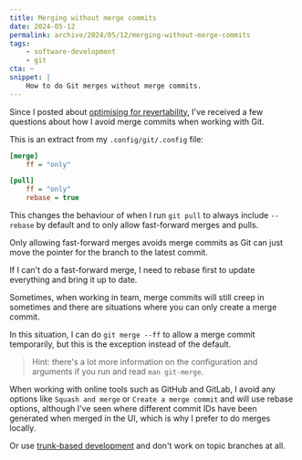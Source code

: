 ```yaml
---
title: Merging without merge commits
date: 2024-05-12
permalink: archive/2024/05/12/merging-without-merge-commits
tags:
    - software-development
    - git
cta: ~
snippet: |
    How to do Git merges without merge commits.
---
```


Since I posted about [optimising for revertability][1], I've received a few questions about how I avoid merge commits when working with Git.

This is an extract from my `.config/git/.config` file:

```ini
[merge]
    ff = "only"

[pull]
    ff = "only"
    rebase = true
```

This changes the behaviour of when I run `git pull` to always include `--rebase` by default and to only allow fast-forward merges and pulls.

Only allowing fast-forward merges avoids merge commits as Git can just move the pointer for the branch to the latest commit.

If I can't do a fast-forward merge, I need to rebase first to update everything and bring it up to date.

Sometimes, when working in team, merge commits will still creep in sometimes and there are situations where you can only create a merge commit.

In this situation, I can do `git merge --ff` to allow a merge commit temporarily, but this is the exception instead of the default.

> Hint: there's a lot more information on the configuration and arguments if you run and read `man git-merge`.

When working with online tools such as GitHub and GitLab, I avoid any options like `Squash and merge` or `Create a merge commit` and will use rebase options, although I've seen where different commit IDs have been generated when merged in the UI, which is why I prefer to do merges locally.

Or use [trunk-based development][2] and don't work on topic branches at all.

[1]: {{site.url}}/archive/2024/05/10/optimise-for-revertability
[2]: {{site.url}}/archive/2023/06/17/avoid-git-merge-hell-with-trunk-based-development
